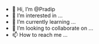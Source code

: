 - 👋 Hi, I’m @Pradip
- 👀 I’m interested in ...
- 🌱 I’m currently learning ...
- 💞️ I’m looking to collaborate on ...
- 📫 How to reach me ...

<!---
Pradipkraze/Pradipkraze is a ✨ special ✨ repository because its `README.md` (this file) appears on your GitHub profile.
You can click the Preview link to take a look at your changes.
--->
